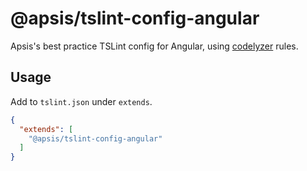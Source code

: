 # @apsis/tslint-config-angular

Apsis's best practice TSLint config for Angular, using [codelyzer][codelyzer] rules.

## Usage

Add to `tslint.json` under `extends`.

```.json
{
  "extends": [
    "@apsis/tslint-config-angular"
  ]
}
```

[codelyzer]: https://github.com/mgechev/codelyzer
